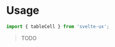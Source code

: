 <script lang="ts">
	import { subDays, subMonths } from 'date-fns';

	import Preview from '$lib/components/Preview.svelte';

	import { tableCell } from '$lib/actions/table';
</script>

<h1>Usage</h1>

```js
import { tableCell } from 'svelte-ux';
```

> TODO
